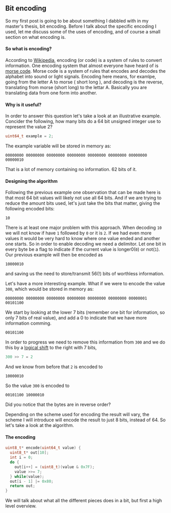 ## Bit encoding ##

So my first post is going to be about something I dabbled with in my master's thesis, bit encoding. Before I talk about the specific encoding I used, let me discuss some of the uses of encoding, and of course a small section on what encoding is.

#### So what is encoding? ####
According to [Wikipedia](https://en.wikipedia.org/wiki/Encoding), encoding (or code) is a system of rules to convert information. One encoding system that almost everyone have heard of is  [morse code](http://morsecode.scphillips.com/morse.html). Morse code is a system of rules that encodes and decodes the alphabet into sound or light signals. Encoding here means, for examlpe, going from the letter A to morse ( short long ), and decoding is the reverse, translating from morse (short long) to the lettar A. Basically you are translating data from one form into another.   

#### Why is it useful? ####
In order to answer this question let's take a look at an illustrative example. Concider the following, how many bits do a 64 bit unsigned integer use to represent the value 2?
```c++
uint64_t example = 2;
```
The example variable will be stored in memory as:
```
00000000 00000000 00000000 00000000 00000000 00000000 00000000 00000010
```
That is a lot of memory containing no information. 62 bits of it.

#### Designing the algorithm #####
Following the previous example one observation that can be made here is that most 64 bit values will likely not use all 64 bits. And if we are trying to reduce the amount bits used, let's just take the bits that matter, giving the following encoded bits:
```
10
```
There is at least one major problem with this approach. When decoding ```10``` we will not know if have ```1``` followed by ```0``` or it is ```2```. If we had even more values it would be very hard to know where one value ended and another one starts. So in order to enable decoding we need a delimitor. Let one bit in every byte be a flag to indicate if the current value is longer0(```0```) or not(```1```). Our previous example will then be encoded as 
```
10000010
```
and saving us the need to store/transmit 56(!) bits of worthless information.

Let's have a more interesting example. What if we were to encode the value ```300```, which would be stored in memory as: 
```
00000000 00000000 00000000 00000000 00000000 00000000 00000001 00101100
```
We start by looking at the lower 7 bits (remember one bit for information, so only 7 bits of real value), and add a 0 to indicate that we have more information comming.
```
00101100
```
In order to progress we need to remove this information from ```300``` and we do this by a [logical shift](https://en.wikipedia.org/wiki/Logical_shift) to the right with 7 bits,
```c++
300 >> 7 = 2
```
And we know from before that ```2``` is encoded to
```
10000010
```
So the value ```300``` is encoded to
```
00101100 10000010
```
Did you notice that the bytes are in reverse order?

Depending on the scheme used for encoding the result will vary, the scheme I will introduce will encode the result to just 8 bits, instead of 64. So let's take a look at the algorithm.

#### The encoding #####

```c++
uint8_t* encode(uint64_t value) {
  uint8_t* out[10];
  int i = 0;
  do {
    out[i++] = (uint8_t)(value & 0x7F);
    value >>= 7;
  } while(value);
  out[i - 1] |= 0x80;
  return out;
}
```
We will talk about what all the different pieces does in a bit, but first a high level overview.